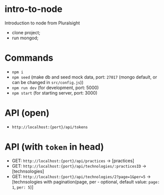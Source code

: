 # intro-to-node
Introduction to node from Pluralsight

- clone project;
- run mongod;

# Commands

- `npm i`
- `npm seed` (make db and seed mock data, port: `27017` (mongo default, or can be changed in `src/config.js`))
- `npm run dev` (for development, port: 5000)
- `npm start` (for starting server, port: 3000)

# API (open)
- `http://localhost:{port}/api/tokens`

# API (with `token` in head)
 - GET: `http://localhost:{port}/api/practices` -> [practices]
 - GET: `http://localhost:{port}/api/technologies/:practicesID` -> [technsologies]
 - GET: `http://localhost:{port}/api/technologies/2?page=1&per=5` -> [technsologies with pagination(page, per - optional, default value: `page: 1`, `per: 5`)]
